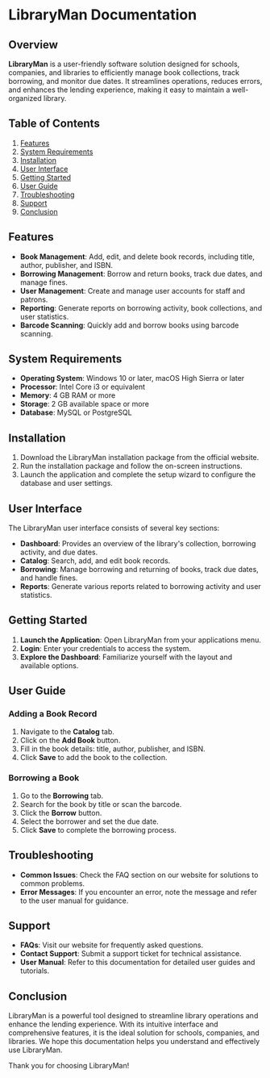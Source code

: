 # LibraryMan Documentation

## Overview

**LibraryMan** is a user-friendly software solution designed for schools, companies, and libraries to efficiently manage book collections, track borrowing, and monitor due dates. It streamlines operations, reduces errors, and enhances the lending experience, making it easy to maintain a well-organized library.

## Table of Contents

1. [Features](#features)
2. [System Requirements](#system-requirements)
3. [Installation](#installation)
4. [User  Interface](#user-interface)
5. [Getting Started](#getting-started)
6. [User  Guide](#user-guide)
7. [Troubleshooting](#troubleshooting)
8. [Support](#support)
9. [Conclusion](#conclusion)

## Features

- **Book Management**: Add, edit, and delete book records, including title, author, publisher, and ISBN.
- **Borrowing Management**: Borrow and return books, track due dates, and manage fines.
- **User  Management**: Create and manage user accounts for staff and patrons.
- **Reporting**: Generate reports on borrowing activity, book collections, and user statistics.
- **Barcode Scanning**: Quickly add and borrow books using barcode scanning.

## System Requirements

- **Operating System**: Windows 10 or later, macOS High Sierra or later
- **Processor**: Intel Core i3 or equivalent
- **Memory**: 4 GB RAM or more
- **Storage**: 2 GB available space or more
- **Database**: MySQL or PostgreSQL

## Installation

1. Download the LibraryMan installation package from the official website.
2. Run the installation package and follow the on-screen instructions.
3. Launch the application and complete the setup wizard to configure the database and user settings.

## User Interface

The LibraryMan user interface consists of several key sections:

- **Dashboard**: Provides an overview of the library's collection, borrowing activity, and due dates.
- **Catalog**: Search, add, and edit book records.
- **Borrowing**: Manage borrowing and returning of books, track due dates, and handle fines.
- **Reports**: Generate various reports related to borrowing activity and user statistics.

## Getting Started

1. **Launch the Application**: Open LibraryMan from your applications menu.
2. **Login**: Enter your credentials to access the system.
3. **Explore the Dashboard**: Familiarize yourself with the layout and available options.

## User Guide

### Adding a Book Record

1. Navigate to the **Catalog** tab.
2. Click on the **Add Book** button.
3. Fill in the book details: title, author, publisher, and ISBN.
4. Click **Save** to add the book to the collection.

### Borrowing a Book

1. Go to the **Borrowing** tab.
2. Search for the book by title or scan the barcode.
3. Click the **Borrow** button.
4. Select the borrower and set the due date.
5. Click **Save** to complete the borrowing process.

## Troubleshooting

- **Common Issues**: Check the FAQ section on our website for solutions to common problems.
- **Error Messages**: If you encounter an error, note the message and refer to the user manual for guidance.

## Support

- **FAQs**: Visit our website for frequently asked questions.
- **Contact Support**: Submit a support ticket for technical assistance.
- **User  Manual**: Refer to this documentation for detailed user guides and tutorials.

## Conclusion

LibraryMan is a powerful tool designed to streamline library operations and enhance the lending experience. With its intuitive interface and comprehensive features, it is the ideal solution for schools, companies, and libraries. We hope this documentation helps you understand and effectively use LibraryMan.

Thank you for choosing LibraryMan!
